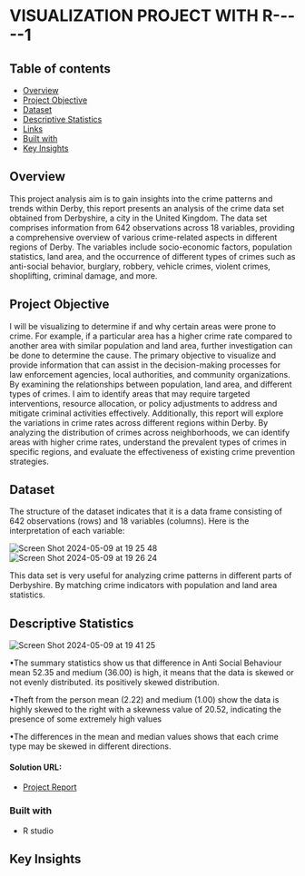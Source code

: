 # VISUALIZATION PROJECT WITH R-----1

## Table of contents

- [Overview](#overview)
- [Project Objective](#project-objective)
- [Dataset](#dataset)
- [Descriptive Statistics](#descriptive-statistics)
- [Links](#Solution-URL)
- [Built with](#built-with)
- [Key Insights](#key-insights)


## Overview
This project analysis aim is to gain insights into the crime patterns and trends within Derby, this report presents an analysis of the crime data set obtained from Derbyshire, a city in the United Kingdom. The data set comprises information from 642 observations across 18 variables, providing a comprehensive overview of various crime-related aspects in different regions of Derby. The variables include socio-economic factors, population statistics, land area, and the occurrence of different types of crimes such as anti-social behavior, burglary, robbery, vehicle crimes, violent crimes, shoplifting, criminal damage, and more.

## Project Objective
I will be visualizing to determine if and why certain areas were prone to crime. For example, if a particular area has a higher crime rate compared to another area with similar population and land area, further investigation can be done to determine the cause. The primary objective to visualize and provide information that can assist in the decision-making processes for law enforcement agencies, local authorities, and community organizations. By examining the relationships between population, land area, and different types of crimes. I aim to identify areas that may require targeted interventions, resource allocation, or policy adjustments to address and mitigate criminal activities effectively. Additionally, this report will explore the variations in crime rates across different regions within Derby. By analyzing the distribution of crimes across neighborhoods, we can identify areas with higher crime rates, understand the prevalent types of crimes in specific regions, and evaluate the effectiveness of existing crime prevention strategies.

## Dataset
The structure of the dataset indicates that it is a data frame consisting of 642 observations (rows) and 18 variables (columns). Here is the interpretation of each variable:

![Screen Shot 2024-05-09 at 19 25 48](https://github.com/AdedotunTemi/Reported-Crime-Portfolio-Project-Data-Visualization.R/assets/168010102/a743fde3-b407-43a8-abd1-f92def9d36ff)
![Screen Shot 2024-05-09 at 19 26 24](https://github.com/AdedotunTemi/Reported-Crime-Portfolio-Project-Data-Visualization.R/assets/168010102/924dc0e5-10a7-4afd-b847-63c53495dff6)

This data set is very useful for analyzing crime patterns in different parts of Derbyshire. By matching crime indicators with population and land area statistics. 


## Descriptive Statistics
![Screen Shot 2024-05-09 at 19 41 25](https://github.com/AdedotunTemi/Reported-Crime-Portfolio-Project-Data-Visualization.R/assets/168010102/a9606040-772c-4bf2-b214-2271856606c0)

 •The summary statistics show us that difference in Anti Social Behaviour mean 52.35 and medium (36.00) is high, it means that the data is skewed or not evenly distributed. its positively skewed distribution.
 
 •Theft from the person mean (2.22) and medium (1.00) show the data is highly skewed to the right with a skewness value of 20.52, indicating the       presence of some extremely high values

 •The differences in the mean and median values shows that each crime type may be skewed in different directions.


#### Solution URL: 

- [Project Report](https://drive.google.com/file/d/1k28MTRANEWqirJOmX6IEjA9HrrB8vHFE/view?usp=share_link)

### Built with

- R studio


## Key Insights



